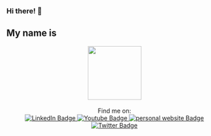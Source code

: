 ### Hi there! 👋  
## My name is
<div id="header" align="center">
  <img src="https://media.giphy.com/media/L1R1tvI9svkIWwpVYr/giphy.gif" width=125></img>
  <div id="badges"><br>
   Find me on: <br>
  <a href="https://www.linkedin.com/in/avani-saxena-7174851a4/">
    <img src="https://img.shields.io/badge/LinkedIn-blue?style=for-the-badge&logo=linkedin&logoColor=white" alt="LinkedIn Badge"/>
  </a>
  <a href="https://www.youtube.com/channel/UCAcWSncMR5-PvMEzvHC7frg">
    <img src="https://img.shields.io/badge/YouTube-red?style=for-the-badge&logo=youtube&logoColor=white" alt="Youtube Badge"/>
  </a>
  <a href="https://avanisaxena9.github.io/avanisaxena.github.io/">
    <img src="https://img.shields.io/badge/Website-purple?style=for-the-badge&logo=website&logoColor=white" alt="personal website Badge"/>
  </a>
  <a href="https://twitter.com/Avanically">
    <img src="https://img.shields.io/badge/Twitter-blue?style=for-the-badge&logo=twitter&logoColor=white" alt="Twitter Badge"/>
  </a>
  
</div>
</div>
<!--
**avanisaxena9/avanisaxena9** is a ✨ _special_ ✨ repository because its `README.md` (this file) appears on your GitHub profile.

Here are some ideas to get you started:

- 🔭 I’m currently working on ...
- 🌱 I’m currently learning ...
- 👯 I’m looking to collaborate on ...
- 🤔 I’m looking for help with ...
- 💬 Ask me about ...
- 📫 How to reach me: ...
- 😄 Pronouns: ...
- ⚡ Fun fact: ...
-->
